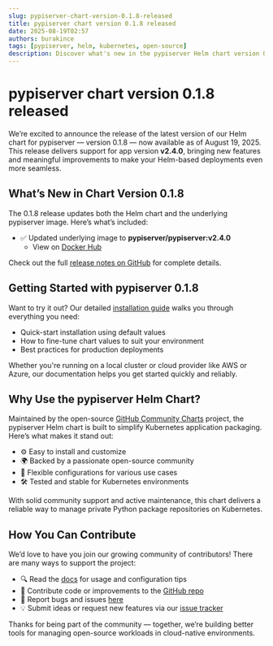 ```yaml
---
slug: pypiserver-chart-version-0.1.8-released
title: pypiserver chart version 0.1.8 released
date: 2025-08-19T02:57
authors: burakince
tags: [pypiserver, helm, kubernetes, open-source]
description: Discover what's new in the pypiserver Helm chart version 0.1.8, featuring app version v2.4.0, with key updates and enhancements for Kubernetes deployments.
---
```


# pypiserver chart version 0.1.8 released

We’re excited to announce the release of the latest version of our Helm chart for pypiserver — version 0.1.8 — now available as of August 19, 2025. This release delivers support for app version **v2.4.0**, bringing new features and meaningful improvements to make your Helm-based deployments even more seamless.

<!-- truncate -->

## What’s New in Chart Version 0.1.8

The 0.1.8 release updates both the Helm chart and the underlying pypiserver image. Here’s what’s included:

- ✅ Updated underlying image to **pypiserver/pypiserver:v2.4.0**  
  - View on [Docker Hub](https://hub.docker.com/r/pypiserver/pypiserver)

Check out the full [release notes on GitHub](https://github.com/community-charts/helm-charts/releases/tag/pypiserver-0.1.8) for complete details.

## Getting Started with pypiserver 0.1.8

Want to try it out? Our detailed [installation guide](https://community-charts.github.io/docs/category/pypiserver) walks you through everything you need:

- Quick-start installation using default values  
- How to fine-tune chart values to suit your environment  
- Best practices for production deployments  

Whether you're running on a local cluster or cloud provider like AWS or Azure, our documentation helps you get started quickly and reliably.

## Why Use the pypiserver Helm Chart?

Maintained by the open-source [GitHub Community Charts](https://github.com/community-charts/helm-charts) project, the pypiserver Helm chart is built to simplify Kubernetes application packaging. Here’s what makes it stand out:

- ⚙️ Easy to install and customize  
- 🌍 Backed by a passionate open-source community  
- 🔧 Flexible configurations for various use cases  
- 🛠️ Tested and stable for Kubernetes environments  

With solid community support and active maintenance, this chart delivers a reliable way to manage private Python package repositories on Kubernetes.

## How You Can Contribute

We’d love to have you join our growing community of contributors! There are many ways to support the project:

- 🔍 Read the [docs](https://community-charts.github.io/docs/category/pypiserver) for usage and configuration tips  
- 🧩 Contribute code or improvements to the [GitHub repo](https://github.com/community-charts/helm-charts)  
- 🐞 Report bugs and issues [here](https://github.com/community-charts/helm-charts/issues)  
- 💡 Submit ideas or request new features via our [issue tracker](https://github.com/community-charts/helm-charts/issues/new)  

Thanks for being part of the community — together, we’re building better tools for managing open-source workloads in cloud-native environments.